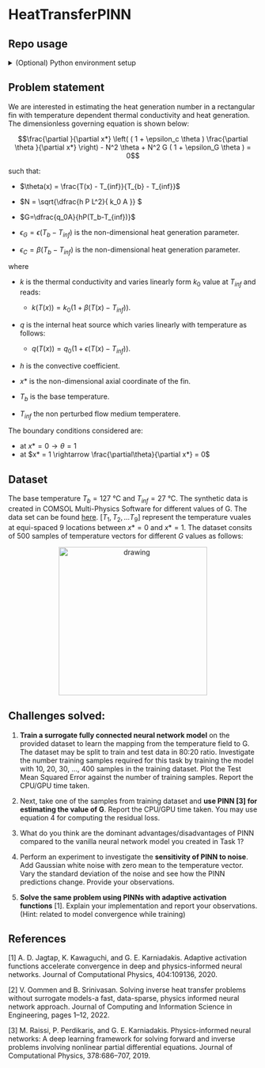 # HeatTransferPINN

## Repo usage

<details>
<summary>(Optional) Python environment setup </summary>

### Create a python environment
```bash
python3 -m venv .venv_InvPINNs
```
### Activate the environment
```bash
. .venv_InvPINNs/bin/activate/
```
### Install dependencies with pip pkg manager
```bash
pip install -r requirements.txt
```
</details>

## Problem statement
We are interested in estimating the heat generation number in a rectangular fin with temperature dependent thermal conductivity and heat generation. The dimensionless governing equation is shown below:

$$\frac{\partial }{\partial x*} \left(  ( 1 + \epsilon_c \theta )  \frac{\partial \theta }{\partial x*} \right)   - N^2 \theta + N^2 G ( 1 + \epsilon_G \theta ) = 0$$

such that:

- $\theta(x) = \frac{T(x) - T_{inf}}{T_{b} - T_{inf}}$


- $N = \sqrt{\dfrac{h P L^2}{ k_0 A }} $


- $G=\dfrac{q_0A}{hP(T_b-T_{inf})}$


- $\epsilon_G=\epsilon(T_b-T_{inf})$ is the non-dimensional heat generation parameter.

- $\epsilon_C=\beta(T_b-T_{inf})$ is the non-dimensional heat generation parameter.



where

- $k$ is the thermal conductivity and varies linearly form $k_0$ value at $T_{inf}$ and reads:

    - $k(T(x))=k_0(1 + \beta(T(x)-T_{inf}))$.

- $q$ is the internal heat source which varies linearly with temperature as follows:

    - $q(T(x))=q_0(1 + \epsilon(T(x)-T_{inf}))$.

- $h$ is the convective coefficient.
- $x*$ is the non-dimensional axial coordinate of the fin.
- $T_b$ is the base temperature.
- $T_{inf}$ the non perturbed flow medium temperatere.

The boundary conditions considered are:

- at $x* = 0 \rightarrow \theta = 1$
- at $x* = 1 \rightarrow \frac{\partial\theta}{\partial x*} = 0$

## Dataset

The base temperature $T_b = 127$ °C and ${T_{inf}} = 27$ °C. The synthetic data is created in COMSOL Multi-Physics Software for different values of G. The data set can be found [here](https://github.com/mvanzulli/inversePINNs/blob/main/src/data/raw/Dataset.csv). $[T_1, T_2,... T_9 ]$ represent the temperature vuales at equi-spaced 9 locations between $x*= 0$ and $x*=1$. The dataset consits of 500 samples of temperature vectors for different $G$ values as follows:


<center><img src="https://user-images.githubusercontent.com/50339940/206868963-e975b3b5-7cff-404b-8f04-487a53ab0791.png" alt="drawing" width="300"/> </center>

## Challenges solved:


1. **Train a surrogate fully connected neural network model** on the provided dataset to learn the
mapping from the temperature field to G. The dataset may be split to train and test data in 80:20
ratio. Investigate the number training samples required for this task by training the model with
10, 20, 30, ..., 400 samples in the training dataset. Plot the Test Mean Squared Error against the
number of training samples. Report the CPU/GPU time taken.

1. Next, take one of the samples from training dataset and **use PINN [3] for estimating the value of
G**. Report the CPU/GPU time taken. You may use equation 4 for computing the residual loss.

1. What do you think are the dominant advantages/disadvantages of PINN compared to the vanilla
neural network model you created in Task 1?

1. Perform an experiment to investigate the **sensitivity of PINN to noise**. Add Gaussian white noise
with zero mean to the temperature vector. Vary the standard deviation of the noise and see how
the PINN predictions change. Provide your observations.

1. **Solve the same problem using PINNs with adaptive activation functions** [1]. Explain your implementation and report your observations. (Hint: related to model convergence while training)

## References

[1] A. D. Jagtap, K. Kawaguchi, and G. E. Karniadakis. Adaptive activation functions accelerate convergence in deep and physics-informed neural networks. Journal of Computational Physics, 404:109136,
2020.

[2] V. Oommen and B. Srinivasan. Solving inverse heat transfer problems without surrogate models-a
fast, data-sparse, physics informed neural network approach. Journal of Computing and Information
Science in Engineering, pages 1–12, 2022.

[3] M. Raissi, P. Perdikaris, and G. E. Karniadakis. Physics-informed neural networks: A deep learning
framework for solving forward and inverse problems involving nonlinear partial differential equations.
Journal of Computational Physics, 378:686–707, 2019.
